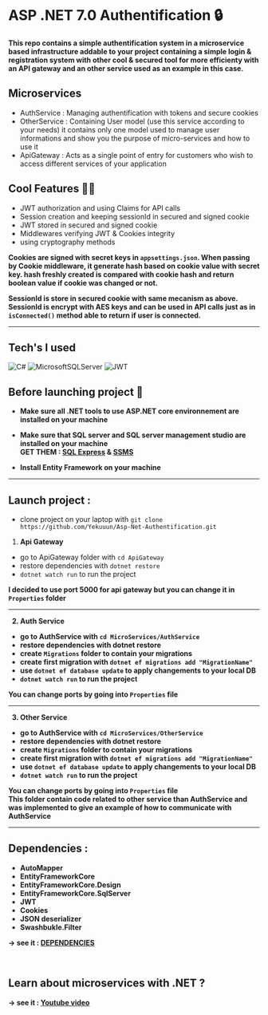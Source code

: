 # ASP .NET 7.0 Authentification 🔒

<strong>This repo contains a simple authentification system in a microservice based infrastructure addable to your project containing a simple login & registration system with other cool & secured tool for more efficienty with an API gateway and an other service used as an example in this case.</strong>

## Microservices

- AuthService : Managing authentification with tokens and secure cookies </br>
- OtherService : Containing User model (use this service according to your needs) it contains only one model used to manage user informations and show you the purpose of micro-services and how to use it</br>
- ApiGateway : Acts as a single point of entry for customers who wish to access different services of your application </br>

## Cool Features 🧙‍♂️

- JWT authorization and using Claims for API calls
- Session creation and keeping sessionId in secured and signed cookie
- JWT stored in secured and signed cookie
- Middlewares verifying JWT & Cookies integrity
- using cryptography methods

<strong>Cookies are signed with secret keys in `appsettings.json`. When passing by Cookie middleware, it generate hash based on cookie value with secret key. hash freshly created is compared with cookie hash and return boolean value if cookie was changed or not.</strong>

<strong>SessionId is store in secured cookie with same mecanism as above. SessionId is encrypt with AES keys and can be used in API calls just as in `isConnected()` method able to return if user is connected.</strong>

---

## Tech's I used

![C#](https://img.shields.io/badge/c%23-%23239120.svg?style=for-the-badge&logo=c-sharp&logoColor=white) ![MicrosoftSQLServer](https://img.shields.io/badge/Microsoft%20SQL%20Sever-CC2927?style=for-the-badge&logo=microsoft%20sql%20server&logoColor=white) ![JWT](https://img.shields.io/badge/JWT-black?style=for-the-badge&logo=JSON%20web%20tokens)


## Before launching project 🚨

- <strong>Make sure all .NET tools to use ASP.NET core environnement are installed on your machine <br>

- Make sure that SQL server and SQL server management studio are installed on your machine <br> 
GET THEM : <a href="https://www.microsoft.com/en-us/sql-server/sql-server-downloads">SQL Express</a> & <a href="https://learn.microsoft.com/en-us/sql/ssms/download-sql-server-management-studio-ssms?view=sql-server-ver16">SSMS</a>

- Install Entity Framework on your machine</strong>

---

## Launch project :

- clone project on your laptop with `git clone https://github.com/Yekuuun/Asp-Net-Authentification.git`

1. <strong>Api Gateway</strong>

- go to ApiGateway folder with `cd ApiGateway`
- restore dependencies with `dotnet restore`
- `dotnet watch run` to run the project

<strong>I decided to use port 5000 for api gateway but you can change it in `Properties` folder
  
---
  
2. <strong> Auth Service</strong>

- go to AuthService with `cd MicroServices/AuthService`
- restore dependencies with dotnet restore
- create `Migrations` folder to contain your migrations
- create first migration with `dotnet ef migrations add "MigrationName" `
- use `dotnet ef database update` to apply changements to your local DB
- `dotnet watch run` to run the project
  
<strong>You can change ports by going into `Properties` file</strong>
</br>

---

3. <strong> Other Service</strong>

- go to AuthService with `cd MicroServices/OtherService`
- restore dependencies with dotnet restore
- create `Migrations` folder to contain your migrations
- create first migration with `dotnet ef migrations add "MigrationName" `
- use `dotnet ef database update` to apply changements to your local DB
- `dotnet watch run` to run the project
  
<strong>You can change ports by going into `Properties` file</strong>
</br>
<strong>This folder contain code related to other service than AuthService and was implemented to give an example of how to communicate with AuthService</strong>


---

## Dependencies :

- AutoMapper
- EntityFrameworkCore
- EntityFrameworkCore.Design
- EntityFrameworkCore.SqlServer
- JWT
- Cookies
- JSON deserializer
- Swashbukle.Filter

-> see it : <a href="https://github.com/Yekuuun/Asp-Net-Authentification/blob/main/MicroServices/AuthService/AuthService.csproj">DEPENDENCIES</a>

</br>

## Learn about microservices with .NET ?

-> see it : <a href="https://www.youtube.com/watch?v=DgVjEo3OGBI&t=3135s">Youtube video</a>

